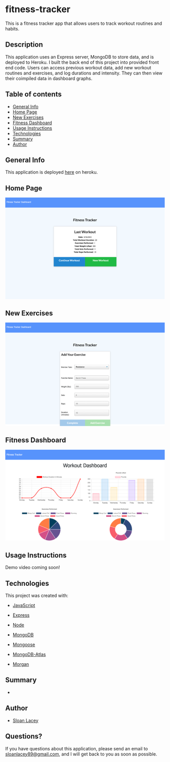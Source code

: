 # fitness-tracker

This is a fitness tracker app that allows users to track workout routines and habits.

## Description

This application uses an Express server, MongoDB to store data, and is deployed to Heroku. I built the back end of this project into provided front end code. Users can access previous workout data, add new workout routines and exercises, and log durations and intensity. They can then view their coimpiled data in dashboard graphs.

## Table of contents

- [General Info](#general-info)
- [Home Page](#home-page)
- [New Exercises](#new-exercises)
- [Fitness Dashboard](#fitness-dashboard)
- [Usage Instructions](#usage-instructions)
- [Technologies](#technologies)
- [Summary](#summary)
- [Author](#author)

## General Info

This application is deployed [here](#) on heroku.

## Home Page

![Home](https://github.com/sloanlacey/fitness-tracker/blob/main/public/images/home.png)

## New Exercises

![New Exercises](https://github.com/sloanlacey/fitness-tracker/blob/main/public/images/new.png)

## Fitness Dashboard

![Fitness Dashboard](https://github.com/sloanlacey/fitness-tracker/blob/main/public/images/dashboard.png)

## Usage Instructions

Demo video coming soon!

## Technologies

This project was created with:

- [JavaScript](https://www.javascript.com/)

- [Express](https://www.npmjs.com/package/express)

- [Node](https://www.npmjs.com/package/node)

- [MongoDB](https://www.mongodb.com/)

- [Mongoose](https://www.npmjs.com/package/mongoose)

- [MongoDB-Atlas](https://www.mongodb.com/cloud/atlas)

- [Morgan](https://www.npmjs.com/package/morgan)

## Summary

- 

## Author

- [Sloan Lacey](https://github.com/sloanlacey/fitness-tracker)

## Questions?

If you have questions about this application, please send an email to sloanlacey89@gmail.com, and I will get back to you as soon as possible.
